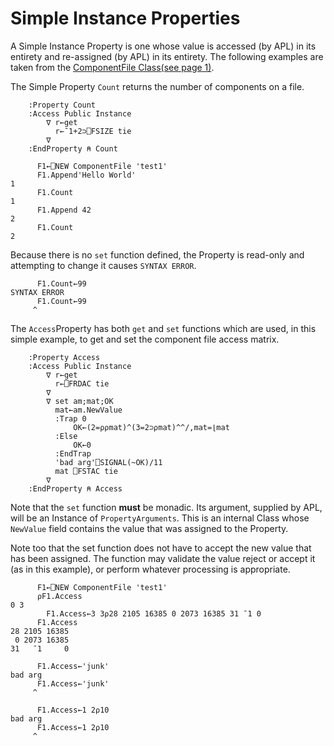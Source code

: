 # Simple Instance Properties

A Simple Instance Property is one whose value is accessed (by APL) in its entirety and re-assigned (by APL) in its entirety. The following examples are taken from the [ComponentFile Class](component-file-class-example.md)[(see page 1)](component-file-class-example.md).

The Simple Property `Count` returns the number of components on a file.
```apl
    :Property Count
    :Access Public Instance
        ∇ r←get
          r←¯1+2⊃⎕FSIZE tie
        ∇
    :EndProperty ⍝ Count
 
      F1←⎕NEW ComponentFile 'test1'
      F1.Append'Hello World'
1
      F1.Count
1
      F1.Append 42 
2
      F1.Count
2
```

Because there is no `set` function defined, the Property is read-only and attempting to change it causes `SYNTAX ERROR`.
```apl
      F1.Count←99
SYNTAX ERROR
      F1.Count←99
     ^
```

The `Access`Property has both `get` and `set` functions which are used, in this simple example, to get and set the component file access matrix.
```apl
    :Property Access
    :Access Public Instance
        ∇ r←get
          r←⎕FRDAC tie
        ∇
        ∇ set am;mat;OK
          mat←am.NewValue
          :Trap 0
              OK←(2=⍴⍴mat)^(3=2⊃⍴mat)^^/,mat=⌊mat
          :Else
              OK←0
          :EndTrap
          'bad arg'⎕SIGNAL(~OK)/11
          mat ⎕FSTAC tie
        ∇
    :EndProperty ⍝ Access
```

Note that the `set` function **must** be monadic. Its argument, supplied by APL, will be an Instance of `PropertyArguments`. This is an internal Class whose `NewValue` field contains the value that was assigned to the Property.

Note too that the set function does not have to accept the new value that has been assigned. The function may validate the value reject or accept it (as in this example), or perform whatever processing is appropriate.
```apl
      F1←⎕NEW ComponentFile 'test1'
      ⍴F1.Access
0 3
        F1.Access←3 3⍴28 2105 16385 0 2073 16385 31 ¯1 0
      F1.Access
28 2105 16385
 0 2073 16385
31   ¯1     0
      
      F1.Access←'junk'
bad arg
      F1.Access←'junk'
     ^
      
      F1.Access←1 2⍴10
bad arg
      F1.Access←1 2⍴10
     ^
```
